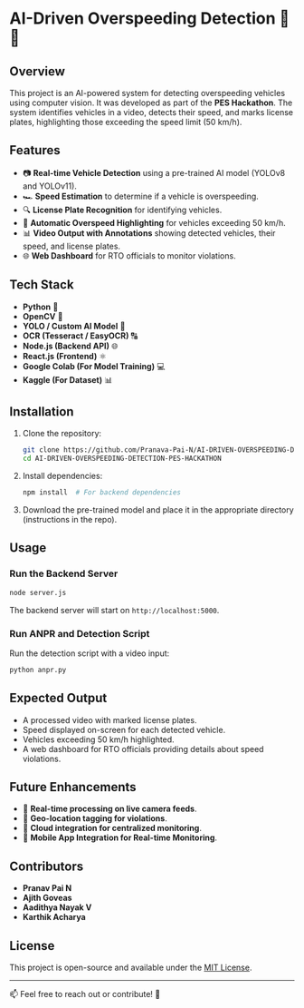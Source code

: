 # AI-Driven Overspeeding Detection 🚗💨

## Overview

This project is an AI-powered system for detecting overspeeding vehicles using computer vision. It was developed as part of the **PES Hackathon**. The system identifies vehicles in a video, detects their speed, and marks license plates, highlighting those exceeding the speed limit (50 km/h).

## Features

- 📷 **Real-time Vehicle Detection** using a pre-trained AI model (YOLOv8 and YOLOv11).
- 🏎 **Speed Estimation** to determine if a vehicle is overspeeding.
- 🔍 **License Plate Recognition** for identifying vehicles.
- 🚨 **Automatic Overspeed Highlighting** for vehicles exceeding 50 km/h.
- 📊 **Video Output with Annotations** showing detected vehicles, their speed, and license plates.
- 🌐 **Web Dashboard** for RTO officials to monitor violations.

## Tech Stack

- **Python** 🐍
- **OpenCV** 🎥
- **YOLO / Custom AI Model** 🤖
- **OCR (Tesseract / EasyOCR)** 🔠
- **Node.js (Backend API)** 🌐
- **React.js (Frontend)** ⚛️
- **Google Colab (For Model Training)** 💻
- **Kaggle (For Dataset)** 📊

## Installation

1. Clone the repository:
   ```bash
   git clone https://github.com/Pranava-Pai-N/AI-DRIVEN-OVERSPEEDING-DETECTION-PES-HACKATHON.git
   cd AI-DRIVEN-OVERSPEEDING-DETECTION-PES-HACKATHON
   ```
2. Install dependencies:
   ```bash
   npm install  # For backend dependencies
   ```
3. Download the pre-trained model and place it in the appropriate directory (instructions in the repo).

## Usage

### Run the Backend Server

```bash
node server.js
```

The backend server will start on `http://localhost:5000`.

### Run ANPR and Detection Script

Run the detection script with a video input:

```bash
python anpr.py
```

## Expected Output

- A processed video with marked license plates.
- Speed displayed on-screen for each detected vehicle.
- Vehicles exceeding 50 km/h highlighted.
- A web dashboard for RTO officials providing details about speed violations.

## Future Enhancements

- 🚀 **Real-time processing on live camera feeds**.
- 📌 **Geo-location tagging for violations**.
- 📡 **Cloud integration for centralized monitoring**.
- 📱 **Mobile App Integration for Real-time Monitoring**.

## Contributors

- **Pranav Pai N**
- **Ajith Goveas**
- **Aadithya Nayak V**
- **Karthik Acharya**

## License

This project is open-source and available under the [MIT License](https://opensource.org/licenses/MIT).

---

📫 Feel free to reach out or contribute! 🚀


